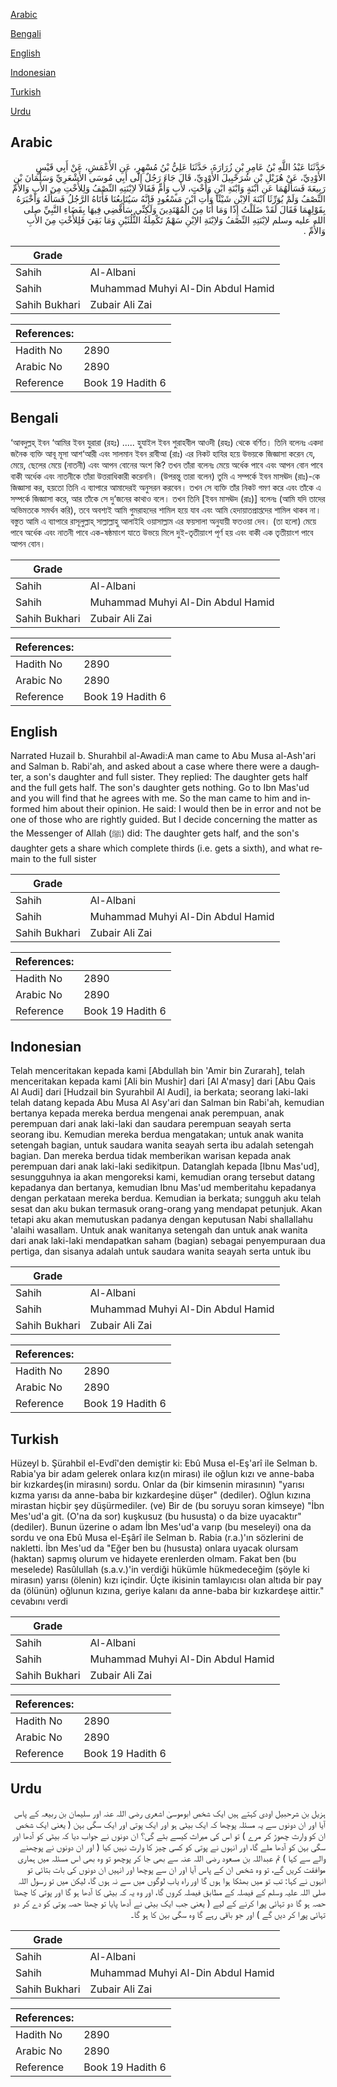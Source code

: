 [Arabic](#arabic)

[Bengali](#bengali)

[English](#english)

[Indonesian](#indonesian)

[Turkish](#turkish)

[Urdu](#urdu)

## Arabic


<div dir="rtl" lang="ar" style={{fontSize:'larger',backgroundColor:'#f8f9fa',padding:20}}>
حَدَّثَنَا عَبْدُ اللَّهِ بْنُ عَامِرِ بْنِ زُرَارَةَ، حَدَّثَنَا عَلِيُّ بْنُ مُسْهِرٍ، عَنِ الأَعْمَشِ، عَنْ أَبِي قَيْسٍ الأَوْدِيِّ، عَنْ هُزَيْلِ بْنِ شُرَحْبِيلَ الأَوْدِيِّ، قَالَ جَاءَ رَجُلٌ إِلَى أَبِي مُوسَى الأَشْعَرِيِّ وَسَلْمَانَ بْنِ رَبِيعَةَ فَسَأَلَهُمَا عَنِ ابْنَةٍ وَابْنَةِ ابْنٍ وَأُخْتٍ، لأَبٍ وَأُمٍّ فَقَالاَ لاِبْنَتِهِ النِّصْفُ وَلِلأُخْتِ مِنَ الأَبِ وَالأُمِّ النِّصْفُ وَلَمْ يُوَرِّثَا ابْنَةَ الاِبْنِ شَيْئًا وَأْتِ ابْنَ مَسْعُودٍ فَإِنَّهُ سَيُتَابِعُنَا فَأَتَاهُ الرَّجُلُ فَسَأَلَهُ وَأَخْبَرَهُ بِقَوْلِهِمَا فَقَالَ لَقَدْ ضَلَلْتُ إِذًا وَمَا أَنَا مِنَ الْمُهْتَدِينَ وَلَكِنِّي سَأَقْضِي فِيهَا بِقَضَاءِ النَّبِيِّ صلى الله عليه وسلم لاِبْنَتِهِ النِّصْفُ وَلاِبْنَةِ الاِبْنِ سَهْمٌ تَكْمِلَةُ الثُّلُثَيْنِ وَمَا بَقِيَ فَلِلأُخْتِ مِنَ الأَبِ وَالأُمِّ ‏.‏
</div>
<div style={{backgroundColor:'#f8f9fa',padding:20, marginBottom: 10}}><table> <thead> <tr> <th>Grade</th> <th></th> </tr> </thead> <tbody> <tr><td>Sahih</td><td>Al-Albani</td></tr><tr><td>Sahih</td><td>Muhammad Muhyi Al-Din Abdul Hamid</td></tr><tr><td>Sahih Bukhari</td><td>Zubair Ali Zai</td></tr></tbody></table><table> <thead> <tr> <th>References:</th> <th></th> </tr> </thead> <tbody><tr><td>Hadith No</td><td>2890</td></tr><tr><td>Arabic No</td><td>2890</td></tr><tr><td>Reference</td><td>Book 19 Hadith 6</td></tr></tbody></table></div>

## Bengali


<div dir="ltr" lang="bn" style={{fontSize:'larger',backgroundColor:'#f8f9fa',padding:20}}>
‘আবদুল্লহ্ ইবন ‘আমির ইবন যুরারা (রহঃ) ..... হুযাইল ইবন শুরাহবীল আওদী (রহঃ) থেকে বর্ণিত। তিনি বলেনঃ একদা জনৈক ব্যক্তি আবূ মূসা আশ‘আরী এবং সালমান ইবন রাবীআ (রাঃ) এর নিকট হাযির হয়ে উভয়কে জিজ্ঞাসা করেন যে, মেয়ে, ছেলের মেয়ে (নাতনী) এবং আপন বোনের অংশ কি? তখন তাঁরা বলেনঃ মেয়ে অর্ধেক পাবে এবং আপন বোন পাবে বাকী অর্ধেক এবং নাতনীকে তাঁরা উত্তরাধিকারী করেননি। (উপরন্তু তারা বলেন) তুমি এ সম্পর্কে ইবন মাসঊদ (রাঃ)-কে জিজ্ঞাসা কর, হয়তো তিনি এ ব্যাপারে আমাদেরই অনুসরন করবেন। তখন সে ব্যক্তি তাঁর নিকট গমণ করে এবং তাঁকে এ সম্পর্কে জিজ্ঞাসা করে, আর তাঁকে সে দু‘জনের কাথাও বলে। তখন তিনি [ইবন মাসঊদ (রাঃ)] বলেনঃ (আমি যদি তাদের অভিমতকে সমর্থন করি), তবে অবশ্যই আমি গুমরাহদের শামিল হয়ে যাব এবং আমি হেদায়াতপ্রাপ্তদের শামিল থাকব না। বস্তুত আমি এ ব্যাপারে রাসূলুল্লাহ্ সাল্লাল্লাহু আলাইহি ওয়াসাল্লাম এর ফয়সালা অনুযায়ী ফতওয়া দেব। (তা হলো) মেয়ে পাবে অর্ধেক এবং নাতনী পাবে এক-ষষ্ঠমাংশ যাতে উভয়ে মিলে দুই-তৃতীয়াংশ পূর্ণ হয় এবং বাকী এক তৃতীয়াংশ পাবে আপন বোন।
</div>
<div style={{backgroundColor:'#f8f9fa',padding:20, marginBottom: 10}}><table> <thead> <tr> <th>Grade</th> <th></th> </tr> </thead> <tbody> <tr><td>Sahih</td><td>Al-Albani</td></tr><tr><td>Sahih</td><td>Muhammad Muhyi Al-Din Abdul Hamid</td></tr><tr><td>Sahih Bukhari</td><td>Zubair Ali Zai</td></tr></tbody></table><table> <thead> <tr> <th>References:</th> <th></th> </tr> </thead> <tbody><tr><td>Hadith No</td><td>2890</td></tr><tr><td>Arabic No</td><td>2890</td></tr><tr><td>Reference</td><td>Book 19 Hadith 6</td></tr></tbody></table></div>

## English


<div dir="ltr" lang="en" style={{fontSize:'larger',backgroundColor:'#f8f9fa',padding:20}}>
Narrated Huzail b. Shurahbil al-Awadi:A man came to Abu Musa al-Ash'ari and Salman b. Rabi'ah, and asked about a case where there were a daughter, a son's daughter and full sister. They replied: The daughter gets half and the full gets half. The son's daughter gets nothing. Go to Ibn Mas'ud and you will find that he agrees with me. So the man came to him and informed him about their opinion. He said: I would then be in error and not be one of those who are rightly guided. But I decide concerning the matter as the Messenger of Allah (ﷺ) did: The daughter gets half, and the son's daughter gets a share which complete thirds (i.e. gets a sixth), and what remain to the full sister
</div>
<div style={{backgroundColor:'#f8f9fa',padding:20, marginBottom: 10}}><table> <thead> <tr> <th>Grade</th> <th></th> </tr> </thead> <tbody> <tr><td>Sahih</td><td>Al-Albani</td></tr><tr><td>Sahih</td><td>Muhammad Muhyi Al-Din Abdul Hamid</td></tr><tr><td>Sahih Bukhari</td><td>Zubair Ali Zai</td></tr></tbody></table><table> <thead> <tr> <th>References:</th> <th></th> </tr> </thead> <tbody><tr><td>Hadith No</td><td>2890</td></tr><tr><td>Arabic No</td><td>2890</td></tr><tr><td>Reference</td><td>Book 19 Hadith 6</td></tr></tbody></table></div>

## Indonesian


<div dir="ltr" lang="id" style={{fontSize:'larger',backgroundColor:'#f8f9fa',padding:20}}>
Telah menceritakan kepada kami [Abdullah bin 'Amir bin Zurarah], telah menceritakan kepada kami [Ali bin Mushir] dari [Al A'masy] dari [Abu Qais Al Audi] dari [Hudzail bin Syurahbil Al Audi], ia berkata; seorang laki-laki telah datang kepada Abu Musa Al Asy'ari dan Salman bin Rabi'ah, kemudian bertanya kepada mereka berdua mengenai anak perempuan, anak perempuan dari anak laki-laki dan saudara perempuan seayah serta seorang ibu. Kemudian mereka berdua mengatakan; untuk anak wanita setengah bagian, untuk saudara wanita seayah serta ibu adalah setengah bagian. Dan mereka berdua tidak memberikan warisan kepada anak perempuan dari anak laki-laki sedikitpun. Datanglah kepada [Ibnu Mas'ud], sesungguhnya ia akan mengoreksi kami, kemudian orang tersebut datang kepadanya dan bertanya, kemudian Ibnu Mas'ud memberitahu kepadanya dengan perkataan mereka berdua. Kemudian ia berkata; sungguh aku telah sesat dan aku bukan termasuk orang-orang yang mendapat petunjuk. Akan tetapi aku akan memutuskan padanya dengan keputusan Nabi shallallahu 'alaihi wasallam. Untuk anak wanitanya setengah dan untuk anak wanita dari anak laki-laki mendapatkan saham (bagian) sebagai penyempuraan dua pertiga, dan sisanya adalah untuk saudara wanita seayah serta untuk ibu
</div>
<div style={{backgroundColor:'#f8f9fa',padding:20, marginBottom: 10}}><table> <thead> <tr> <th>Grade</th> <th></th> </tr> </thead> <tbody> <tr><td>Sahih</td><td>Al-Albani</td></tr><tr><td>Sahih</td><td>Muhammad Muhyi Al-Din Abdul Hamid</td></tr><tr><td>Sahih Bukhari</td><td>Zubair Ali Zai</td></tr></tbody></table><table> <thead> <tr> <th>References:</th> <th></th> </tr> </thead> <tbody><tr><td>Hadith No</td><td>2890</td></tr><tr><td>Arabic No</td><td>2890</td></tr><tr><td>Reference</td><td>Book 19 Hadith 6</td></tr></tbody></table></div>

## Turkish


<div dir="ltr" lang="tr" style={{fontSize:'larger',backgroundColor:'#f8f9fa',padding:20}}>
Hüzeyl b. Şürahbil el-Evdî'den demiştir ki: Ebû Musa el-Eş'arî ile Selman b. Rabia'ya bir adam gelerek onlara kız(ın mirası) ile oğlun kızı ve anne-baba bir kızkardeş(in mirasını) sordu. Onlar da (bir kimsenin mirasının) "yarısı kızma yarısı da anne-baba bir kızkardeşine düşer" (dediler). Oğlun kızına mirastan hiçbir şey düşürmediler. (ve) Bir de (bu soruyu soran kimseye) "İbn Mes'ud'a git. (O'na da sor) kuşkusuz (bu hususta) o da bize uyacaktır" (dediler). Bunun üzerine o adam İbn Mes'ud'a varıp (bu meseleyi) ona da sordu ve ona Ebû Musa el-Eşârî ile Selman b. Rabia (r.a.)'ın sözlerini de nakletti. İbn Mes'ud da "Eğer ben bu (hususta) onlara uyacak olursam (haktan) sapmış olurum ve hidayete erenlerden olmam. Fakat ben (bu meselede) Rasûlullah (s.a.v.)'in verdiği hükümle hükmedeceğim (şöyle ki mirasın) yarısı (ölenin) kızı içindir. Üçte ikisinin tamlayıcısı olan altıda bir pay da (ölünün) oğlunun kızına, geriye kalanı da anne-baba bir kızkardeşe aittir." cevabını verdi
</div>
<div style={{backgroundColor:'#f8f9fa',padding:20, marginBottom: 10}}><table> <thead> <tr> <th>Grade</th> <th></th> </tr> </thead> <tbody> <tr><td>Sahih</td><td>Al-Albani</td></tr><tr><td>Sahih</td><td>Muhammad Muhyi Al-Din Abdul Hamid</td></tr><tr><td>Sahih Bukhari</td><td>Zubair Ali Zai</td></tr></tbody></table><table> <thead> <tr> <th>References:</th> <th></th> </tr> </thead> <tbody><tr><td>Hadith No</td><td>2890</td></tr><tr><td>Arabic No</td><td>2890</td></tr><tr><td>Reference</td><td>Book 19 Hadith 6</td></tr></tbody></table></div>

## Urdu


<div dir="rtl" lang="ur" style={{fontSize:'larger',backgroundColor:'#f8f9fa',padding:20}}>
ہزیل بن شرحبیل اودی کہتے ہیں ایک شخص ابوموسیٰ اشعری رضی اللہ عنہ اور سلیمان بن ربیعہ کے پاس آیا اور ان دونوں سے یہ مسئلہ پوچھا کہ ایک بیٹی ہو اور ایک پوتی اور ایک سگی بہن ( یعنی ایک شخص ان کو وارث چھوڑ کر مرے ) تو اس کی میراث کیسے بٹے گی؟ ان دونوں نے جواب دیا کہ بیٹی کو آدھا اور سگی بہن کو آدھا ملے گا، اور انہوں نے پوتی کو کسی چیز کا وارث نہیں کیا ( اور ان دونوں نے پوچھنے والے سے کہا ) تم عبداللہ بن مسعود رضی اللہ عنہ سے بھی جا کر پوچھو تو وہ بھی اس مسئلہ میں ہماری موافقت کریں گے، تو وہ شخص ان کے پاس آیا اور ان سے پوچھا اور انہیں ان دونوں کی بات بتائی تو انہوں نے کہا: تب تو میں بھٹکا ہوا ہوں گا اور راہ یاب لوگوں میں سے نہ ہوں گا، لیکن میں تو رسول اللہ صلی اللہ علیہ وسلم کے فیصلہ کے مطابق فیصلہ کروں گا، اور وہ یہ کہ بیٹی کا آدھا ہو گا اور پوتی کا چھٹا حصہ ہو گا دو تہائی پورا کرنے کے لیے ( یعنی جب ایک بیٹی نے آدھا پایا تو چھٹا حصہ پوتی کو دے کر دو تہائی پورا کر دیں گے ) اور جو باقی رہے گا وہ سگی بہن کا ہو گا۔
</div>
<div style={{backgroundColor:'#f8f9fa',padding:20, marginBottom: 10}}><table> <thead> <tr> <th>Grade</th> <th></th> </tr> </thead> <tbody> <tr><td>Sahih</td><td>Al-Albani</td></tr><tr><td>Sahih</td><td>Muhammad Muhyi Al-Din Abdul Hamid</td></tr><tr><td>Sahih Bukhari</td><td>Zubair Ali Zai</td></tr></tbody></table><table> <thead> <tr> <th>References:</th> <th></th> </tr> </thead> <tbody><tr><td>Hadith No</td><td>2890</td></tr><tr><td>Arabic No</td><td>2890</td></tr><tr><td>Reference</td><td>Book 19 Hadith 6</td></tr></tbody></table></div>